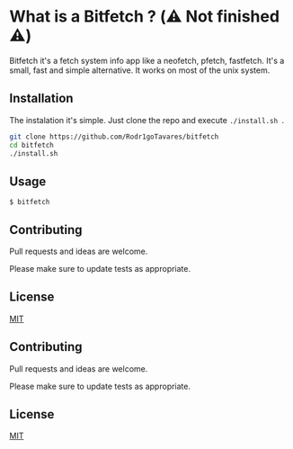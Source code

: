 # What is a Bitfetch ? (⚠️ Not finished ⚠️)  

Bitfetch it's a fetch system info app like a neofetch, pfetch, fastfetch. It's a small, fast and simple alternative. It works on most of the unix system.

## Installation

The instalation it's simple. Just clone the repo and execute ```./install.sh ```. 

```bash
git clone https://github.com/Rodr1goTavares/bitfetch
cd bitfetch
./install.sh
```

## Usage

```
$ bitfetch
```

## Contributing

Pull requests and ideas are welcome.

Please make sure to update tests as appropriate.

## License

[MIT](https://choosealicense.com/licenses/mit/)
## Contributing

Pull requests and ideas are welcome.

Please make sure to update tests as appropriate.

## License

[MIT](https://choosealicense.com/licenses/mit/)

